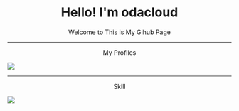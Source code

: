 <h1 align="center">Hello! I'm odacloud</h1>
<p align="center">Welcome to This is My Gihub Page</p>

---
<p align="center">My Profiles</p>
<p>
  <a href="https://www.instagram.com/onda_0809/" target="_blank"><img src="https://img.shields.io/badge/instagram-E4405F?style=for-the-badge&logo=instagram&logoColor=white"></a>
</p>

---
<p align="center">Skill</p>
<p>
  <img src="https://img.shields.io/badge/Python-3776AB?style=for-the-badge&logo=Python&logoColor=white">
</p>
